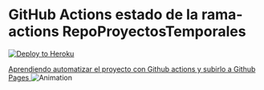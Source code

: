 # GitHub Actions estado de la rama-actions RepoProyectosTemporales

[![Deploy to Heroku](https://github.com/AngeloLaMadrid/RepoProyectosTemporales/actions/workflows/blank.yml/badge.svg?branch=AutomatizacionGitHubActions)](https://github.com/AngeloLaMadrid/RepoProyectosTemporales/actions/workflows/blank.yml)

[Aprendiendo automatizar el proyecto con Github actions y subirlo a Github Pages ](https://github.com/AngeloLaMadrid/RepoProyectosTemporales/tree/AutomatizacionGitHubActions)
![Animation](https://github.com/AngeloLaMadrid/RepoProyectosTemporales/assets/101282128/160809bc-363e-4038-8ecb-4a066172d205)
